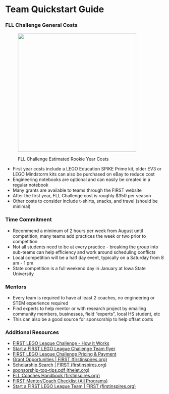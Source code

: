 # Team Quickstart Guide

### FLL Challenge General Costs

<figure><img src="https://lh7-us.googleusercontent.com/lr04AQbcl5MnwvDecktxlspBWwqUcdzwI5nl3EdiU6Wo5esuvkObPWCf9vi7c6Qvpapk_O-yoM7LrpdP-Vj7qj_XH-XKn_Ii8Uhks2qNgXK27PUVQfDOTNM9rLDv9dTDtFfbBWJHDzkenbebf1DxAQU" alt="" width="375"><figcaption><p>FLL Challenge Estimated Rookie Year Costs</p></figcaption></figure>

* First year costs include a LEGO Education SPIKE Prime kit, older EV3 or LEGO Mindstorm kits can also be purchased on eBay to reduce cost
* Engineering notebooks are optional and can easily be created in a regular notebook
* Many grants are available to teams through the FIRST website
* After the first year, FLL Challenge cost is roughly $350 per season
* Other costs to consider include t-shirts, snacks, and travel (should be minimal)

### Time Commitment

* Recommend a minimum of 2 hours per week from August until competition, many teams add practices the week or two prior to competition
* Not all students need to be at every practice - breaking the group into sub-teams can help efficiency and work around scheduling conflicts
* Local competition will be a half day event, typically on a Saturday from 8 am - 1 pm
* State competition is a full weekend day in January at Iowa State University

### Mentors

* Every team is required to have at least 2 coaches, no engineering or STEM experience required
* Find experts to help mentor or with research project by emailing community members, businesses, field “experts”, local HS student, etc
* This can also be a good source for sponsorship to help offset costs

### Additional Resources

* [FIRST LEGO League Challenge - How it Works](https://www.firstinspires.org/resource-library/fll/challenge/how-it-works)
* [Start a FIRST LEGO League Challenge Team flyer](https://www.firstinspires.org/resource-library/fll/challenge/start-a-team)
* [FIRST LEGO League Challenge Pricing & Payment](https://www.firstinspires.org/robotics/fll/challenge/pricing-and-payment)
* [Grant Opportunities | FIRST (firstinspires.org)](https://www.firstinspires.org/robotics/team-grants)
* [Scholarship Search | FIRST (firstinspires.org)](https://www.firstinspires.org/scholarship-results)
* [sponsorship-top-tips.pdf (theiet.org)](https://education.theiet.org/media/7220/sponsorship-top-tips.pdf)
* [FLL Coaches Handbook (firstinspires.org)](https://chrome-extension/efaidnbmnnnibpcajpcglclefindmkaj/https://www.firstinspires.org/sites/default/files/uploads/resource\_library/fll/into-orbit/first-lego-league-coaches-handbook-20182019.pdf)
* [FIRST Mentor/Coach Checklist (All Programs) ](https://www.firstinspires.org/resource-library/volunteer/mentor-coach-checklist)
* [Start a FIRST LEGO League Team | FIRST (firstinspires.org)](https://www.firstinspires.org/robotics/fll/start-a-team)
